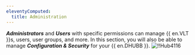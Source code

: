 ```yaml
---
eleventyComputed:
  title: Administration
---
```

***Administrators*** and ***Users*** with specific permissions can manage {{ en.VLT }}s, users, user groups, and more. In this section, you will also be able to manage ***Configuration & Security*** for your {{ en.DHUBB }}.
![!!Hub4116](https://cdnweb.devolutions.net/docs/en/hub/Hub4116.png)
